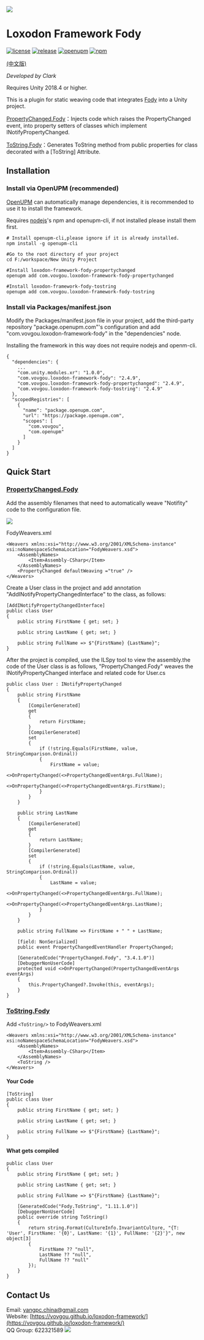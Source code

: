 ![](docs/images/icon.png)

# Loxodon Framework Fody

[![license](https://img.shields.io/github/license/vovgou/loxodon-framework?color=blue)](https://github.com/vovgou/loxodon-framework/blob/master/LICENSE) [![release](https://img.shields.io/github/v/tag/vovgou/loxodon-framework?label=release)](https://github.com/vovgou/loxodon-framework/releases)
[![openupm](https://img.shields.io/npm/v/com.vovgou.loxodon-framework-fody?label=openupm&registry_uri=https://package.openupm.com)](https://openupm.com/packages/com.vovgou.loxodon-framework-fody/)
[![npm](https://img.shields.io/npm/v/com.vovgou.loxodon-framework-fody)](https://www.npmjs.com/package/com.vovgou.loxodon-framework-fody)


[(中文版)](README_CN.md)


*Developed by Clark*

Requires Unity 2018.4 or higher.

This is a plugin for static weaving code that integrates [Fody](https://github.com/Fody/Fody) into a Unity project.

[PropertyChanged.Fody](https://github.com/Fody/PropertyChanged)：Injects code which raises the PropertyChanged event, into property setters of classes which implement INotifyPropertyChanged.

[ToString.Fody](https://github.com/Fody/ToString)：Generates ToString method from public properties for class decorated with a [ToString] Attribute.

## Installation

### Install via OpenUPM (recommended)

[OpenUPM](https://openupm.com/) can automatically manage dependencies, it is recommended to use it to install the framework.

Requires [nodejs](https://nodejs.org/en/download/)'s npm and openupm-cli, if not installed please install them first.

    # Install openupm-cli,please ignore if it is already installed.
    npm install -g openupm-cli

    #Go to the root directory of your project
    cd F:/workspace/New Unity Project

    #Install loxodon-framework-fody-propertychanged
    openupm add com.vovgou.loxodon-framework-fody-propertychanged

    #Install loxodon-framework-fody-tostring
    openupm add com.vovgou.loxodon-framework-fody-tostring

### Install via Packages/manifest.json

Modify the Packages/manifest.json file in your project, add the third-party repository "package.openupm.com"'s configuration and add "com.vovgou.loxodon-framework-fody" in the "dependencies" node.

Installing the framework in this way does not require nodejs and openm-cli.

    {
      "dependencies": {
        ...
        "com.unity.modules.xr": "1.0.0",
        "com.vovgou.loxodon-framework-fody": "2.4.9",
        "com.vovgou.loxodon-framework-fody-propertychanged": "2.4.9",
        "com.vovgou.loxodon-framework-fody-tostring": "2.4.9"
      },
      "scopedRegistries": [
        {
          "name": "package.openupm.com",
          "url": "https://package.openupm.com",
          "scopes": [
            "com.vovgou",
            "com.openupm"
          ]
        }
      ]
    }

## Quick Start

### [PropertyChanged.Fody](https://github.com/Fody/PropertyChanged)

Add the assembly filenames that need to automatically weave "Notifity" code to the configuration file.

![](docs/images/weaver_config.png)

FodyWeavers.xml

    <Weavers xmlns:xsi="http://www.w3.org/2001/XMLSchema-instance" xsi:noNamespaceSchemaLocation="FodyWeavers.xsd">
		<AssemblyNames>
	  		<Item>Assembly-CSharp</Item>
		</AssemblyNames>
		<PropertyChanged defaultWeaving ="true" />
    </Weavers>


Create a User class in the project and add annotation "AddINotifyPropertyChangedInterface" to the class, as follows:

    [AddINotifyPropertyChangedInterface]
    public class User
    {
        public string FirstName { get; set; }

        public string LastName { get; set; }

        public string FullName => $"{FirstName} {LastName}";
    }

After the project is compiled, use the ILSpy tool to view the assembly.the code of the User class is as follows, "PropertyChanged.Fody" weaves the INotifyPropertyChanged interface and related code for User.cs

	public class User : INotifyPropertyChanged
	{
		public string FirstName
		{
			[CompilerGenerated]
			get
			{
				return FirstName;
			}
			[CompilerGenerated]
			set
			{
				if (!string.Equals(FirstName, value, StringComparison.Ordinal))
				{
					FirstName = value;
					<>OnPropertyChanged(<>PropertyChangedEventArgs.FullName);
					<>OnPropertyChanged(<>PropertyChangedEventArgs.FirstName);
				}
			}
		}

		public string LastName
		{
			[CompilerGenerated]
			get
			{
				return LastName;
			}
			[CompilerGenerated]
			set
			{
				if (!string.Equals(LastName, value, StringComparison.Ordinal))
				{
					LastName = value;
					<>OnPropertyChanged(<>PropertyChangedEventArgs.FullName);
					<>OnPropertyChanged(<>PropertyChangedEventArgs.LastName);
				}
			}
		}

		public string FullName => FirstName + " " + LastName;

		[field: NonSerialized]
		public event PropertyChangedEventHandler PropertyChanged;

		[GeneratedCode("PropertyChanged.Fody", "3.4.1.0")]
		[DebuggerNonUserCode]
		protected void <>OnPropertyChanged(PropertyChangedEventArgs eventArgs)
		{
			this.PropertyChanged?.Invoke(this, eventArgs);
		}
	}

### [ToString.Fody](https://github.com/Fody/ToString)

Add `<ToString/>` to FodyWeavers.xml

    <Weavers xmlns:xsi="http://www.w3.org/2001/XMLSchema-instance" xsi:noNamespaceSchemaLocation="FodyWeavers.xsd">
		<AssemblyNames>
	  		<Item>Assembly-CSharp</Item>
		</AssemblyNames>
		<ToString />
    </Weavers>

#### Your Code

    [ToString]
    public class User 
    {
        public string FirstName { get; set; }  

        public string LastName { get; set; }

        public string FullName => $"{FirstName} {LastName}";
    }

#### What gets compiled

    public class User 
    {
        public string FirstName { get; set; }  

        public string LastName { get; set; }

        public string FullName => $"{FirstName} {LastName}";
	
		[GeneratedCode("Fody.ToString", "1.11.1.0")]
		[DebuggerNonUserCode]
		public override string ToString()
		{
			return string.Format(CultureInfo.InvariantCulture, "{T: 'User', FirstName: '{0}', LastName: '{1}', FullName: '{2}'}", new object[3]
			{
				FirstName ?? "null",
				LastName ?? "null",
				FullName ?? "null"
			});
		}
    }



## Contact Us
Email: [yangpc.china@gmail.com](mailto:yangpc.china@gmail.com)   
Website: [https://vovgou.github.io/loxodon-framework/](https://vovgou.github.io/loxodon-framework/)  
QQ Group: 622321589 [![](https://pub.idqqimg.com/wpa/images/group.png)](https:////shang.qq.com/wpa/qunwpa?idkey=71c1e43c24900ee84aeffc76fb67c0bacddc3f62a516fe80eae6b9521f872c59)
